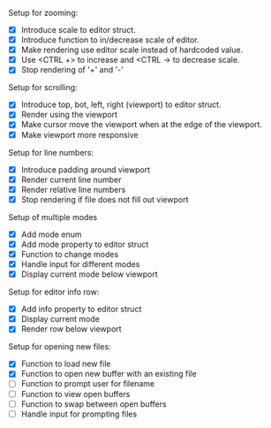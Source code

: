 Setup for zooming:

  - [x] Introduce scale to editor struct.
  - [x] Introduce function to in/decrease scale of editor.
  - [x] Make rendering use editor scale instead of hardcoded value.
  - [x] Use <CTRL +> to increase and <CTRL -> to decrease scale.
  - [x] Stop rendering of '+' and '-'

Setup for scrolling:

  - [x] Introduce top, bot, left, right (viewport) to editor struct.
  - [x] Render using the viewport
  - [x] Make cursor move the viewport when at the edge of the viewport.
  - [x] Make viewport more responsive

Setup for line numbers:

  - [x] Introduce padding around viewport
  - [x] Render current line number
  - [x] Render relative line numbers
  - [x] Stop rendering if file does not fill out viewport

Setup of multiple modes

  - [x] Add mode enum
  - [x] Add mode property to editor struct
  - [x] Function to change modes
  - [x] Handle input for different modes
  - [x] Display current mode below viewport

Setup for editor info row:

  - [x] Add info property to editor struct
  - [x] Display current mode
  - [x] Render row below viewport

Setup for opening new files:
  
  - [x] Function to load new file
  - [x] Function to open new buffer with an existing file 
  - [ ] Function to prompt user for filename
  - [ ] Function to view open buffers
  - [ ] Function to swap between open buffers
  - [ ] Handle input for prompting files
